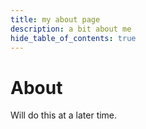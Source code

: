 ```yaml
---
title: my about page
description: a bit about me
hide_table_of_contents: true
---
```


# About

Will do this at a later time.